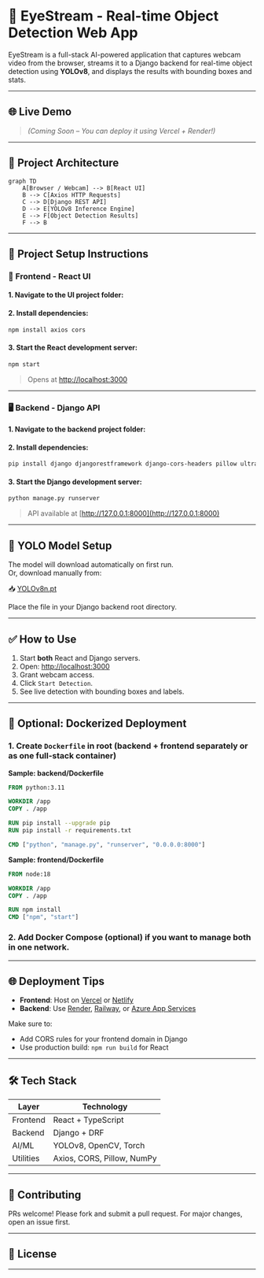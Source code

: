 
# 🧠 EyeStream - Real-time Object Detection Web App

EyeStream is a full-stack AI-powered application that captures webcam video from the browser, streams it to a Django backend for real-time object detection using **YOLOv8**, and displays the results with bounding boxes and stats.

---

## 🌐 Live Demo

> *(Coming Soon – You can deploy it using Vercel + Render!)*

---

## 🧱 Project Architecture

```mermaid
graph TD
    A[Browser / Webcam] --> B[React UI]
    B --> C[Axios HTTP Requests]
    C --> D[Django REST API]
    D --> E[YOLOv8 Inference Engine]
    E --> F[Object Detection Results]
    F --> B
```

---

## 🚀 Project Setup Instructions

### 📁 Frontend - React UI

#### 1. Navigate to the UI project folder:

#### 2. Install dependencies:
```bash
npm install axios cors
```

#### 3. Start the React development server:
```bash
npm start
```

> Opens at [http://localhost:3000](http://localhost:3000)

---

### 🖥️ Backend - Django API

#### 1. Navigate to the backend project folder:

#### 2. Install dependencies:
```bash
pip install django djangorestframework django-cors-headers pillow ultralytics opencv-python numpy torch
```

#### 3. Start the Django development server:
```bash
python manage.py runserver
```

> API available at [http://127.0.0.1:8000](http://127.0.0.1:8000)

---

## 🧠 YOLO Model Setup

The model will download automatically on first run.  
Or, download manually from:

📥 [YOLOv8n.pt](https://github.com/ultralytics/assets/releases/download/v0.0.0/yolov8n.pt)

Place the file in your Django backend root directory.

---

## ✅ How to Use

1. Start **both** React and Django servers.
2. Open: [http://localhost:3000](http://localhost:3000)
3. Grant webcam access.
4. Click `Start Detection`.
5. See live detection with bounding boxes and labels.

---

## 🐳 Optional: Dockerized Deployment

### 1. Create `Dockerfile` in root (backend + frontend separately or as one full-stack container)

**Sample: backend/Dockerfile**
```dockerfile
FROM python:3.11

WORKDIR /app
COPY . /app

RUN pip install --upgrade pip
RUN pip install -r requirements.txt

CMD ["python", "manage.py", "runserver", "0.0.0.0:8000"]
```

**Sample: frontend/Dockerfile**
```dockerfile
FROM node:18

WORKDIR /app
COPY . /app

RUN npm install
CMD ["npm", "start"]
```

### 2. Add Docker Compose (optional) if you want to manage both in one network.

---

## 🌐 Deployment Tips

- **Frontend**: Host on [Vercel](https://vercel.com/) or [Netlify](https://www.netlify.com/)
- **Backend**: Use [Render](https://render.com/), [Railway](https://railway.app/), or [Azure App Services](https://azure.microsoft.com/)

Make sure to:
- Add CORS rules for your frontend domain in Django
- Use production build: `npm run build` for React

---

## 🛠️ Tech Stack

| Layer     | Technology                     |
|-----------|--------------------------------|
| Frontend  | React + TypeScript             |
| Backend   | Django + DRF                   |
| AI/ML     | YOLOv8, OpenCV, Torch          |
| Utilities | Axios, CORS, Pillow, NumPy     |

---

## 🤝 Contributing

PRs welcome! Please fork and submit a pull request. For major changes, open an issue first.

---

## 📄 License



---
